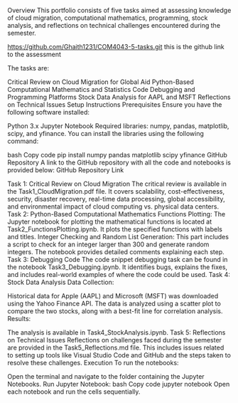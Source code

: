 
Overview
This portfolio consists of five tasks aimed at assessing knowledge of cloud migration, computational mathematics, programming, stock analysis, and reflections on technical challenges encountered during the semester.

https://github.com/Ghaith1231/COM4043-5-tasks.git this is the github link to the assessment

 

The tasks are:

Critical Review on Cloud Migration for Global Aid
Python-Based Computational Mathematics and Statistics
Code Debugging and Programming Platforms
Stock Data Analysis for AAPL and MSFT
Reflections on Technical Issues
Setup Instructions
Prerequisites
Ensure you have the following software installed:

Python 3.x
Jupyter Notebook
Required libraries: numpy, pandas, matplotlib, scipy, and yfinance.
You can install the libraries using the following command:

bash
Copy code
pip install numpy pandas matplotlib scipy yfinance
GitHub Repository
A link to the GitHub repository with all the code and notebooks is provided below: GitHub Repository Link

Task 1: Critical Review on Cloud Migration
The critical review is available in the Task1_CloudMigration.pdf file.
It covers scalability, cost-effectiveness, security, disaster recovery, real-time data processing, global accessibility, and environmental impact of cloud computing vs. physical data centers.
Task 2: Python-Based Computational Mathematics
Functions Plotting: The Jupyter notebook for plotting the mathematical functions is located at Task2_FunctionsPlotting.ipynb.
It plots the specified functions with labels and titles.
Integer Checking and Random List Generation: This part includes a script to check for an integer larger than 300 and generate random integers. The notebook provides detailed comments explaining each step.
Task 3: Debugging Code
The code snippet debugging task can be found in the notebook Task3_Debugging.ipynb.
It identifies bugs, explains the fixes, and includes real-world examples of where the code could be used.
Task 4: Stock Data Analysis
Data Collection:

Historical data for Apple (AAPL) and Microsoft (MSFT) was downloaded using the Yahoo Finance API.
The data is analyzed using a scatter plot to compare the two stocks, along with a best-fit line for correlation analysis.
Results:

The analysis is available in Task4_StockAnalysis.ipynb.
Task 5: Reflections on Technical Issues
Reflections on challenges faced during the semester are provided in the Task5_Reflections.md file.
This includes issues related to setting up tools like Visual Studio Code and GitHub and the steps taken to resolve these challenges.
Execution
To run the notebooks:

Open the terminal and navigate to the folder containing the Jupyter Notebooks.
Run Jupyter Notebook:
bash
Copy code
jupyter notebook
Open each notebook and run the cells sequentially.